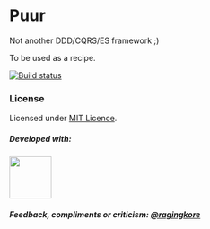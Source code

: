 # Puur

Not another DDD/CQRS/ES framework ;)

To be used as a recipe.

[![Build status](https://ci.appveyor.com/api/projects/status/rafodrd66w6kixde?svg=true)](https://ci.appveyor.com/project/RagingKore/puur)

### License

Licensed under [MIT Licence][0].

##### Developed with:

<a href="https://www.jetbrains.com/rider/" alt="JetBrains Rider"><img src="https://www.jetbrains.com/annualreport/2016/img/product-development/rider-with-backgr.svg" height="75"></a>

##### Feedback, compliments or criticism: [@ragingkore][1] 

[0]: http://www.opensource.org/licenses/MIT
[1]: https://twitter.com/ragingkore
